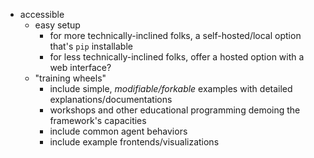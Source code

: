 - accessible
    - easy setup
        - for more technically-inclined folks, a self-hosted/local option that's `pip` installable
        - for less technically-inclined folks, offer a hosted option with a web interface?
    - "training wheels"
        - include simple, _modifiable/forkable_ examples with detailed explanations/documentations
        - workshops and other educational programming demoing the framework's capacities
        - include common agent behaviors
        - include example frontends/visualizations
